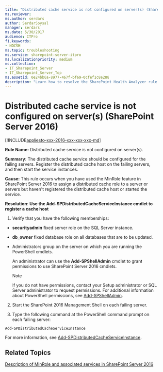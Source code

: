 ```yaml
---
title: "Distributed cache service is not configured on server(s) (SharePoint Server 2016)"
ms.reviewer: 
ms.author: serdars
author: SerdarSoysal
manager: serdars
ms.date: 5/30/2017
audience: ITPro
f1.keywords:
- NOCSH
ms.topic: troubleshooting
ms.service: sharepoint-server-itpro
ms.localizationpriority: medium
ms.collection:
- IT_Sharepoint_Server
- IT_Sharepoint_Server_Top
ms.assetid: 0e24bb6a-8977-467f-bf69-0cfef1c8e288
description: "Learn how to resolve the SharePoint Health Analyzer rule: Distributed cache service is not configured on server(s), for SharePoint Server."
---
```


# Distributed cache service is not configured on server(s) (SharePoint Server 2016)

[!INCLUDE[appliesto-xxx-2016-xxx-xxx-xxx-md](../includes/appliesto-xxx-2016-xxx-xxx-xxx-md.md)]
  
 **Rule Name:** Distributed cache service is not configured on server(s). 

 **Summary:** The distributed cache service should be configured for the failing servers. Register the distributed cache host on the failing servers, and then start the service instances. 
  
 **Cause:** This rule occurs when you have used the MinRole feature in SharePoint Server 2016 to assign a distributed cache role to a server or servers but haven't registered the distributed cache host or started the service. 
  
 **Resolution: Use the Add-SPDistributedCacheServiceInstance cmdlet to register a cache host**
  
1. Verify that you have the following memberships:
    
  - **securityadmin** fixed server role on the SQL Server instance. 
    
  - **db_owner** fixed database role on all databases that are to be updated. 
    
  - Administrators group on the server on which you are running the PowerShell cmdlets.
    
    An administrator can use the **Add-SPShellAdmin** cmdlet to grant permissions to use SharePoint Server 2016 cmdlets. 
    
    > [!NOTE]
    > If you do not have permissions, contact your Setup administrator or SQL Server administrator to request permissions. For additional information about PowerShell permissions, see [Add-SPShellAdmin](/powershell/module/sharepoint-server/Add-SPShellAdmin?view=sharepoint-ps&preserve-view=true). 
  
2. Start the SharePoint 2016 Management Shell on each failing server.
    
3. Type the following command at the PowerShell command prompt on each failing server:
    
  ```
  Add-SPDistributedCacheServiceInstance
  ```

For more information, see [Add-SPDistributedCacheServiceInstance](/powershell/module/sharepoint-server/Add-SPDistributedCacheServiceInstance?view=sharepoint-ps&preserve-view=true).
  
## Related Topics

[Description of MinRole and associated services in SharePoint Server 2016](../administration/description-of-minrole-and-associated-services-in-sharepoint-server-2016.md)
  

